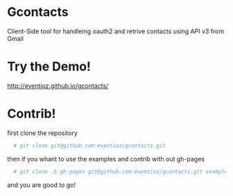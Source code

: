 Gcontacts
=========

Client-Side tool for handleing oauth2 and retrive contacts using API v3 from Gmail

Try the Demo!
=======
http://eventioz.github.io/gcontacts/

Contrib!
========

first clone the repository
``` bash
  # git clone git@github.com:eventioz/gcontacts.git
```

then if you whant to use the examples and contrib with out gh-pages

``` bash
  # git clone -b gh-pages git@github.com:eventioz/gcontacts.git examples/
```

and you are good to go!

